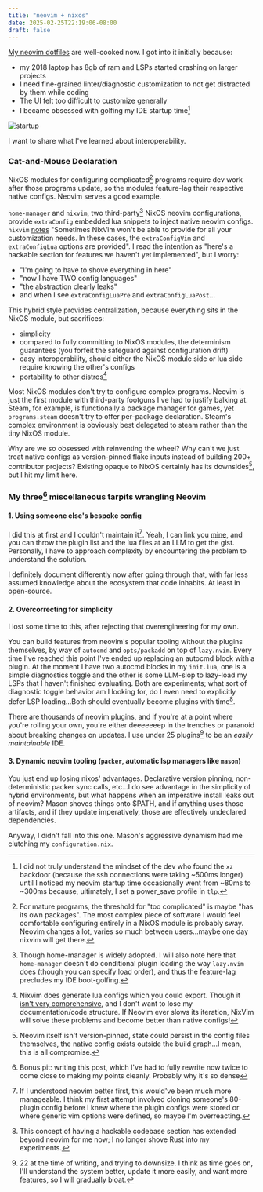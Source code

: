 ```yaml
---
title: "neovim + nixos"
date: 2025-02-25T22:19:06-08:00
draft: false
---
```


[My neovim dotfiles](https://github.com/graevy/dotfiles/tree/nixos/.local/share/nvim) are well-cooked now. I got into it initially because:

- my 2018 laptop has 8gb of ram and LSPs started crashing on larger projects
- I need fine-grained linter/diagnostic customization to not get distracted by them while coding
- The UI felt too difficult to customize generally
- I became obsessed with golfing my IDE startup time[^5]

![startup](https://media.githubusercontent.com/media/graevy/graevy.github.io/main/static/images/startuptime.png)

I want to share what I've learned about interoperability.


### Cat-and-Mouse Declaration

NixOS modules for configuring complicated[^2] programs require dev work after those programs update, so the modules feature-lag their respective native configs. Neovim serves a good example.

`home-manager` and `nixvim`, two third-party[^4] NixOS neovim configurations, provide `extraConfig` embedded lua snippets to inject native neovim configs. `nixvim` [notes](https://github.com/nix-community/nixvim/blob/f0764db7212003520341ac10ddcee50e9c458a6f/README.md?plain=1#L462) "Sometimes NixVim won't be able to provide for all your customization needs. In these cases, the `extraConfigVim` and `extraConfigLua` options are provided". I read the intention as "here's a hackable section for features we haven't yet implemented", but I worry:

- "I'm going to have to shove everything in here"
- "now I have TWO config languages"
- "the abstraction clearly leaks"
- and when I see `extraConfigLuaPre` and `extraConfigLuaPost`...

This hybrid style provides centralization, because everything sits in the NixOS module, but sacrifices:

- simplicity
- compared to fully committing to NixOS modules, the determinism guarantees (you forfeit the safeguard against configuration drift)
- easy interoperability, should either the NixOS module side or lua side require knowing the other's configs
- portability to other distros[^7]

Most NixOS modules don't try to configure complex programs. Neovim is just the first module with third-party footguns I've had to justify balking at. Steam, for example, is functionally a package manager for games, yet `programs.steam` doesn't try to offer per-package declaration. Steam's complex environment is obviously best delegated to steam rather than the tiny NixOS module.

Why are we so obsessed with reinventing the wheel? Why can't we just treat native configs as version-pinned flake inputs instead of building 200+ contributor projects? Existing opaque to NixOS certainly has its downsides[^10], but I hit my limit here.


### My three[^3] miscellaneous tarpits wrangling Neovim

#### 1. Using someone else's bespoke config

I did this at first and I couldn't maintain it[^8]. Yeah, I can link you [mine](https://github.com/graevy/dotfiles), and you can throw the plugin list and the lua files at an LLM to get the gist. Personally, I have to approach complexity by encountering the problem to understand the solution.

I definitely document differently now after going through that, with far less assumed knowledge about the ecosystem that code inhabits. At least in open-source.


#### 2. Overcorrecting for simplicity

I lost some time to this, after rejecting that overengineering for my own. 

You can build features from neovim's popular tooling without the plugins themselves, by way of `autocmd` and `opts/packadd` on top of `lazy.nvim`. Every time I've reached this point I've ended up replacing an autocmd block with a plugin. At the moment I have two autocmd blocks in my `init.lua`, one is a simple diagnostics toggle and the other is some LLM-slop to lazy-load my LSPs that I haven't finished evaluating. Both are experiments; what sort of diagnostic toggle behavior am I looking for, do I even need to explicitly defer LSP loading...Both should eventually become plugins with time[^9].

There are thousands of neovim plugins, and if you're at a point where you're rolling your own, you're either deeeeeeep in the trenches or paranoid about breaking changes on updates. I use under 25 plugins[^6] to be an *easily maintainable* IDE.


#### 3. Dynamic neovim tooling (`packer`, automatic lsp managers like `mason`)

You just end up losing nixos' advantages. Declarative version pinning, non-deterministic packer sync calls, etc...I do see advantage in the simplicity of hybrid environments, but what happens when an imperative install leaks out of neovim? Mason shoves things onto $PATH, and if anything uses those artifacts, and if they update imperatively, those are effectively undeclared dependencies.

Anyway, I didn't fall into this one. Mason's aggressive dynamism had me clutching my `configuration.nix`.


[^1]: Everybody is always going to lug their shell configs with them.

[^2]: For mature programs, the threshold for "too complicated" is maybe "has its own packages". The most complex piece of software I would feel comfortable configuring entirely in a NixOS module is probably sway. Neovim changes a lot, varies so much between users...maybe one day nixvim will get there.

[^3]: Bonus pit: writing this post, which I've had to fully rewrite now twice to come close to making my points cleanly. Probably why it's so dense

[^4]: Though home-manager is widely adopted. I will also note here that `home-manager` doesn't do conditional plugin loading the way `lazy.nvim` does (though you can specify load order), and thus the feature-lag precludes my IDE boot-golfing.

[^5]: I did not truly understand the mindset of the dev who found the `xz` backdoor (because the ssh connections were taking ~500ms longer) until I noticed my neovim startup time occasionally went from ~80ms to ~300ms because, ultimately, I set a power_save profile in `tlp`.

[^6]: 22 at the time of writing, and trying to downsize. I think as time goes on, I'll understand the system better, update it more easily, and want more features, so I will gradually bloat.

[^7]: Nixvim does generate lua configs which you could export. Though it [isn't very comprehensive](https://github.com/nix-community/nixvim/discussions/2550), and I don't want to lose my documentation/code structure. If Neovim ever slows its iteration, NixVim will solve these problems and become better than native configs!

[^8]: If I understood neovim better first, this would've been much more manageable. I think my first attempt involved cloning someone's 80-plugin config before I knew where the plugin configs were stored or where generic vim options were defined, so maybe I'm overreacting.

[^9]: This concept of having a hackable codebase section has extended beyond neovim for me now; I no longer shove Rust into my experiments.

[^10]: Neovim itself isn't version-pinned, state could persist in the config files themselves, the native config exists outside the build graph...I mean, this is all compromise.
